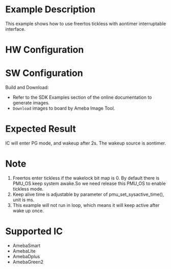 # Example Description

This example shows how to use freertos tickless with aontimer interruptable interface.

# HW Configuration


# SW Configuration

Build and Download:
   * Refer to the SDK Examples section of the online documentation to generate images.
   * `Download` images to board by Ameba Image Tool.

# Expected Result

IC will enter PG mode, and wakeup after 2s. The wakeup source is aontimer.

# Note

1. Freertos enter tickless if the wakelock bit map is 0. By default there is PMU_OS keep system awake.So we need release this PMU_OS to enable tickless mode.
2. Keep alive time is adjustable by parameter of pmu_set_sysactive_time(), unit is ms.
3. This example will not run in loop, which means it will keep active after wake up once.


# Supported IC

* AmebaSmart
* AmebaLite
* AmebaDplus
* AmebaGreen2

